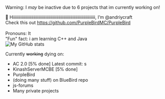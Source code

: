 Warning: I *may* be inactive due to 6 projects that im currently working on!

👋 Hiiiiiiiiiiiiiiiiiiiiiiiiiiiiiiiiiiiiiiiiiiiiiiiiiiiiiiiiiiiiiiiiiiiiiiiiiiii, I’m @andriycraft
<br>
Check this out <a href="https://github.com/PurpleBirdMC/PurpleBird">https://github.com/PurpleBirdMC/PurpleBird</a>
<br>
<br>
Pronouns: It
<br>
"Fun" fact: i am learning C++ and Java
<br>
![My GitHub stats](https://github-readme-stats.vercel.app/api?username=andriycraft&count_private=true)


Currently <s>working</s> dying on:

   * AC 2.0 [5% done] Latest commit: s
   * KinashServerMCBE [5% done]
   * PurpleBird
   * (doing many stuff) on BlueBird repo
   * js-forums
   * Many private projects
